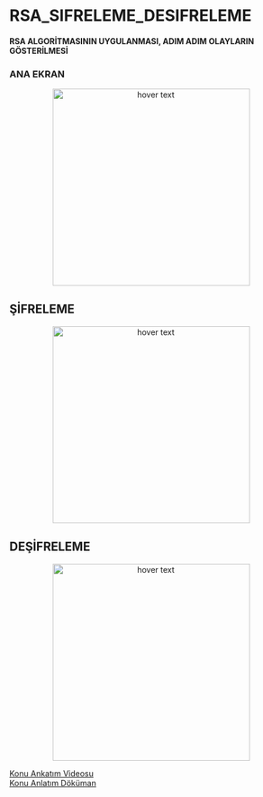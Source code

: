 # RSA_SIFRELEME_DESIFRELEME

#### RSA ALGORİTMASININ UYGULANMASI, ADIM ADIM OLAYLARIN GÖSTERİLMESİ

### ANA EKRAN
<p align="center">
  <img src="https://i.hizliresim.com/r0rdp2.png" width="350" title="hover text">
</p>



## ŞİFRELEME
<p align="center">
  <img src="https://i.hizliresim.com/jBPDix.png" width="350" title="hover text">
</p>

## DEŞİFRELEME
<p align="center">
  <img src="https://i.hizliresim.com/qF3NFK.png" width="350" title="hover text">
</p>

[Konu Ankatım Videosu](https://www.youtube.com/watch?v=ouMhVqyKScI)<br>
[Konu Anlatım Döküman](https://berkarat.com/rsa-sifreleme-algoritmasi/)
